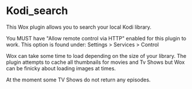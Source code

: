 # Kodi_search

This Wox plugin allows you to search your local Kodi library.

You MUST have "Allow remote control via HTTP" enabled for this plugin to work.
This option is found under: Settings > Services > Control

Wox can take some time to load depending on the size of your library. The plugin attempts to cache all thumbnails for movies and Tv Shows but Wox can be finicky about loading images at times.

At the moment some TV Shows do not return any episodes.
